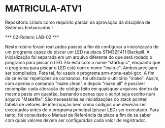 # MATRICULA-ATV1
Repositório criado como requisito parcial da aprovação da disciplina de Sistemas Embarcados I

*** 02-Roteiro LAB-02 ***

Neste roteiro foram realizados passos a fim de configurar a inicialização de um programa capaz de piscar um LED na placa STM32F411 Blackpill.
A inicialização foi separada em um arquivo diferente do que será rodado o programa para piscar o LED. Ela está com o nome "startup.c", enquanto que o programa para piscar o LED está com o nome "main.c".
Ambos precisam ser compilados. Para tal, foi usado o programa arm-none-eabi-gcc. A fim de se evitar repetições de comandos, foi utilizado o utilitário "make". Assim, com apenas o comando "make clean" e depois "make all" é possível recompilar cada alteração de código feito em quaisquer arquivos dentro da mesma pasta em questão, bastando apenas que o script seja escrito num arquivo "Makefile".
São necessárias as inicializações do stack pointer, tabela de vetores de interrupção bem como códigos que deverão ser executados antes de o programa principal (piscar LED) ser executado.
Para tanto, foi consultado o Manual de Referência da placa a fim de se saber com quais valores devem ser configuradas cada valor de registrador.